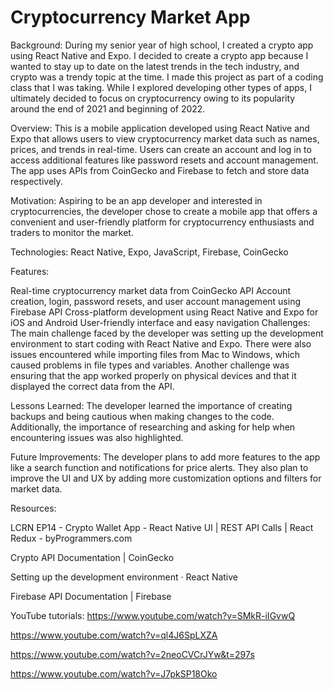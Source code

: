 # Cryptocurrency Market App

Background: During my senior year of high school, I created a crypto app using React Native and Expo. I decided to create a crypto app because I wanted to stay up to date on the latest trends in the tech industry, and crypto was a trendy topic at the time. I made this project as part of a coding class that I was taking. While I explored developing other types of apps, I ultimately decided to focus on cryptocurrency owing to its popularity around the end of 2021 and beginning of 2022.

Overview: This is a mobile application developed using React Native and Expo that allows users to view cryptocurrency market data such as names, prices, and trends in real-time. Users can create an account and log in to access additional features like password resets and account management. The app uses APIs from CoinGecko and Firebase to fetch and store data respectively.

Motivation: Aspiring to be an app developer and interested in cryptocurrencies, the developer chose to create a mobile app that offers a convenient and user-friendly platform for cryptocurrency enthusiasts and traders to monitor the market.

Technologies: React Native, Expo, JavaScript, Firebase, CoinGecko

Features:

Real-time cryptocurrency market data from CoinGecko API
Account creation, login, password resets, and user account management using Firebase API
Cross-platform development using React Native and Expo for iOS and Android
User-friendly interface and easy navigation
Challenges: The main challenge faced by the developer was setting up the development environment to start coding with React Native and Expo. There were also issues encountered while importing files from Mac to Windows, which caused problems in file types and variables. Another challenge was ensuring that the app worked properly on physical devices and that it displayed the correct data from the API.

Lessons Learned: The developer learned the importance of creating backups and being cautious when making changes to the code. Additionally, the importance of researching and asking for help when encountering issues was also highlighted.

Future Improvements: The developer plans to add more features to the app like a search function and notifications for price alerts. They also plan to improve the UI and UX by adding more customization options and filters for market data.

Resources:

LCRN EP14 - Crypto Wallet App - React Native UI | REST API Calls | React Redux - byProgrammers.com

Crypto API Documentation | CoinGecko

Setting up the development environment · React Native

Firebase API Documentation | Firebase

YouTube tutorials:
https://www.youtube.com/watch?v=SMkR-iIGvwQ

https://www.youtube.com/watch?v=ql4J6SpLXZA

https://www.youtube.com/watch?v=2neoCVCrJYw&t=297s

https://www.youtube.com/watch?v=J7pkSP18Oko

